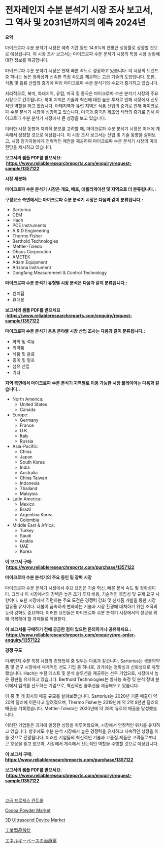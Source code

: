 <p><h1>전자레인지 수분 분석기 시장 조사 보고서, 그 역사 및 2031년까지의 예측 2024년</h1></p><p><strong>요약</strong></p>
<p><p>마이크로파 수분 분석기 시장은 예측 기간 동안 14.6%의 연평균 성장률로 성장할 것으로 예상됩니다. 이 시장 조사 보고서는 마이크로파 수분 분석기 시장의 특정 시장 상황에 대한 정보를 제공합니다.</p><p>마이크로파 수분 분석기 시장은 현재 빠른 속도로 성장하고 있습니다. 이 시장의 트렌드 중 하나는 높은 정확성과 신속한 측정 속도를 제공하는 고급 기술의 도입입니다. 또한, 식품 및 음료 산업의 증가에 따라 마이크로파 수분 분석기의 수요가 증가하고 있습니다.</p><p>지리적으로, 북미, 아태지역, 유럽, 미국 및 중국은 마이크로파 수분 분석기 시장의 주요 시장으로 간주됩니다. 북미 지역은 기술과 혁신에 대한 높은 투자로 인해 시장에서 선도적인 역할을 하고 있습니다. 아태지역과 유럽 지역은 식품 산업의 증가로 인해 마이크로파 수분 분석기 시장이 성장하고 있습니다. 미국과 중국은 제조업 섹터의 증가로 인해 마이크로파 수분 분석기 시장에서 큰 성장을 보고 있습니다.</p><p>이러한 시장 동향과 지리적 분포를 고려할 때, 마이크로파 수분 분석기 시장은 미래에 계속해서 성장할 것으로 예상됩니다. 이 시장 조사 보고서는 산업 및 기술 동향을 살펴보고, 시장 참가자들에게 전략적인 제안을 제공하여 마이크로파 수분 분석기 시장의 미래 전망을 제시하고 있습니다.</p></p>
<p><strong>보고서의 샘플 PDF를 받으세요: &nbsp;<a href="https://www.reliableresearchreports.com/enquiry/request-sample/1357122">https://www.reliableresearchreports.com/enquiry/request-sample/1357122</a></strong></p>
<p><strong>시장 세분화:</strong></p>
<p><strong> 마이크로파 수분 분석기 시장은 개요, 배포, 애플리케이션 및 지역으로 더 분류됩니다. :</strong></p>
<p><strong>구성요소 측면에서는 마이크로파 수분 분석기 시장은 다음과 같이 분류됩니다.:</strong></p>
<p><ul><li>Sartorius</li><li>CEM</li><li>Hach</li><li>PCE Instruments</li><li>A & D Engineering</li><li>Thermo Fisher</li><li>Berthold Technologies</li><li>Mettler-Toledo</li><li>Ohaus Corporation</li><li>AMETEK</li><li>Adam Equipment</li><li>Arizona Instrument</li><li>Dongfang Measurement & Control Technology</li></ul></p>
<p><strong> 마이크로파 수분 분석기 유형별 시장 분석은 다음과 같이 분류됩니다.:</strong></p>
<p><ul><li>벤치탑</li><li>휴대용</li></ul></p>
<p><strong>보고서의 샘플 PDF를 받으세요 :<a href="https://www.reliableresearchreports.com/enquiry/request-sample/1357122">https://www.reliableresearchreports.com/enquiry/request-sample/1357122</a></strong></p>
<p><strong> 마이크로파 수분 분석기 응용 분야별 시장 산업 조사는 다음과 같이 분류됩니다.:</strong></p>
<p><ul><li>화학 및 석유</li><li>의약품</li><li>식품 및 음료</li><li>종이 및 펄프</li><li>섬유 산업</li><li>기타</li></ul></p>
<p><strong>지역 측면에서 마이크로파 수분 분석기 지역별로 이용 가능한 시장 플레이어는 다음과 같습니다.:</strong></p>
<p><ul>
    <li>
        North America:
        <ul>
            <li>United States</li>
            <li>Canada</li>
        </ul>
    </li>
    <li>
        Europe:
        <ul>
            <li>Germany</li>
            <li>France</li>
            <li>U.K.</li>
            <li>Italy</li>
            <li>Russia</li>
        </ul>
    </li>
    <li>
        Asia-Pacific:
        <ul>
            <li>China</li>
            <li>Japan</li>
            <li>South Korea</li>
            <li>India</li>
            <li>Australia</li>
            <li>China Taiwan</li>
            <li>Indonesia</li>
            <li>Thailand</li>
            <li>Malaysia</li>
        </ul>
    </li>
    <li>
        Latin America:
        <ul>
            <li>Mexico</li>
            <li>Brazil</li>
            <li>Argentina Korea</li>
            <li>Colombia</li>
        </ul>
    </li>
    <li>
        Middle East & Africa:
        <ul>
            <li>Turkey</li>
            <li>Saudi</li>
            <li>Arabia</li>
            <li>UAE</li>
            <li>Korea</li>
        </ul>
    </li>
    </ul></p>
<p><strong>이 보고서 구매: &nbsp;<a href="https://www.reliableresearchreports.com/purchase/1357122">https://www.reliableresearchreports.com/purchase/1357122</a></strong></p>
<p><strong>마이크로파 수분 분석기의 주요 동인 및 장벽 시장</strong></p>
<p><p>마이크로파 수분 분석기 시장에서 주요 요인은 기술 혁신, 빠른 분석 속도 및 정확성이다. 그러나 이 시장에서의 장벽은 높은 초기 투자 비용, 기술적인 복잡성 및 규제 요구 사항이다. 또한 시장에서 직면하는 주요 도전은 경쟁력 강화 및 신제품 개발을 통한 시장 점유율 유지이다. 더불어 급속하게 변화하는 기술과 시장 환경에 대처하기 위한 조직의 능력 강화도 중요하다. 이러한 요인들은 마이크로파 수분 분석기 시장에서의 성공을 위해 극복해야 할 과제들로 작용한다.</p></p>
<p><strong>이 보고서를 구매하기 전에 궁금한 점이 있으면 문의하거나 공유하세요.: &nbsp;<a href="https://www.reliableresearchreports.com/enquiry/pre-order-enquiry/1357122">https://www.reliableresearchreports.com/enquiry/pre-order-enquiry/1357122</a></strong></p>
<p><strong>경쟁 구도</strong></p>
<p><p>미세먼지 수분 측정 시장의 경쟁업체 중 일부는 다음과 같습니다. Sartorius는 생물의약품 및 연구 시장에서 세계적인 선도 기업 중 하나로, 과거에는 정확성과 신뢰성으로 유명했습니다. Hach는 수질 테스트 및 분석 솔루션을 제공하는 선두 기업으로, 시장에서 높은 평판을 유지하고 있습니다. Berthold Technologies는 방사능 측정 및 분석 장비 분야에서 업계를 선도하는 기업으로, 혁신적인 솔루션을 제공해오고 있습니다.</p><p>이 중 몇 개 회사의 매출 규모를 살펴보겠습니다. Sartorius는 2020년 기준 매출이 약 20억 달러에 이른다고 알려졌으며, Thermo Fisher는 2019년에 약 2억 9천만 달러의 매출을 기록했습니다. Mettler-Toledo는 2020년에 약 28억 유로의 매출을 달성했습니다.</p><p>이러한 기업들은 과거에 일정한 성장을 이루어왔으며, 시장에서 안정적인 위치를 유지하고 있습니다. 향후에도 수분 분석 시장에서 높은 경쟁력을 유지하고 지속적인 성장을 이룰 것으로 전망됩니다. 이러한 기업들의 혁신적인 기술과 고품질 제품은 고객들로부터 큰 호응을 얻고 있으며, 시장에서 계속해서 선도적인 역할을 수행할 것으로 예상됩니다.</p></p>
<p><strong>이 보고서 구매: &nbsp; <a href="https://www.reliableresearchreports.com/purchase/1357122">https://www.reliableresearchreports.com/purchase/1357122</a></strong></p>
<p><strong>보고서의 샘플 PDF를 받으세요: &nbsp;<a href="https://www.reliableresearchreports.com/enquiry/request-sample/1357122">https://www.reliableresearchreports.com/enquiry/request-sample/1357122</a></strong><strong></strong></p>
<p>&nbsp;</p>
<p><p><a href="https://github.com/mpodehpw07370073/Market-Research-Report-List-1/blob/main/5224583193580.md">고급 프로세스 컨트롤</a></p><p><a href="https://view.publitas.com/reportprime-1/cocoa-powder-market-size-global-industry-overview-market-segmentation-and-forecast-2024-to-2031/">Cocoa Powder Market</a></p><p><a href="https://faithful-glue-af3.notion.site/3D-Ultrasound-Device-Market-Research-Report-Provides-thorough-Industry-Overview-which-offers-an-In--4abc8e08d1ab4ab89c6d4a287db408e7">3D Ultrasound Device Market</a></p><p><a href="https://github.com/nxboeu02965442/Market-Research-Report-List-1/blob/main/3755799193886.md">工業製品設計</a></p><p><a href="https://medium.com/@charm854/%E3%82%A8%E3%83%8D%E3%83%AB%E3%82%AE%E3%83%BC%E3%81%AB%E5%9F%BA%E3%81%A5%E3%81%84%E3%81%9F%E7%99%82%E6%B3%95%E5%B8%82%E5%A0%B4%E3%81%AE%E5%88%86%E6%9E%90-%E3%82%B0%E3%83%AD%E3%83%BC%E3%83%90%E3%83%AB%E7%94%A3%E6%A5%AD%E3%81%AE%E8%A6%8B%E9%80%9A%E3%81%97%E3%81%A8%E4%BA%88%E6%B8%AC-2024%E5%B9%B4%E3%81%8B%E3%82%892031%E5%B9%B4-84a12f17dcde">エネルギーベースの治療薬</a></p></p>